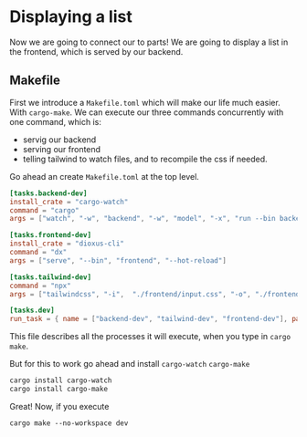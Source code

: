 # Displaying a list

Now we are going to connect our to parts!
We are going to display a list in the frontend, which is served by our backend.

## Makefile

First we introduce a `Makefile.toml` which will make our life much easier. With `cargo-make`.
We can execute our three commands concurrently with one command, which is:
- servig our backend
- serving our frontend
- telling tailwind to watch files, and to recompile the css if needed.

Go ahead an create `Makefile.toml` at the top level.

```toml
[tasks.backend-dev]
install_crate = "cargo-watch"
command = "cargo"
args = ["watch", "-w", "backend", "-w", "model", "-x", "run --bin backend"]

[tasks.frontend-dev]
install_crate = "dioxus-cli"
command = "dx"
args = ["serve", "--bin", "frontend", "--hot-reload"]

[tasks.tailwind-dev]
command = "npx"
args = ["tailwindcss", "-i",  "./frontend/input.css", "-o", "./frontend/public/tailwind.css"]

[tasks.dev]
run_task = { name = ["backend-dev", "tailwind-dev", "frontend-dev"], parallel = true}
```

This file describes all the processes it will execute, when you type in `cargo make`.

But for this to work go ahead and install `cargo-watch` `cargo-make`

```sh
cargo install cargo-watch
cargo install cargo-make
```

Great! Now, if you execute

```
cargo make --no-workspace dev
```
